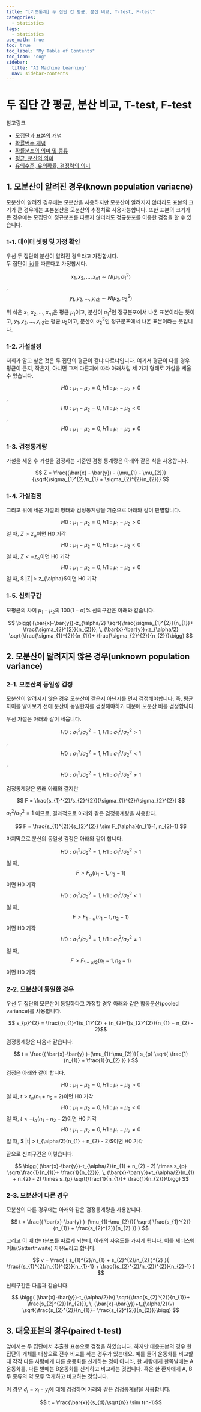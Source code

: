 ```yaml
---
title: "[기초통계] 두 집단 간 평균, 분산 비교, T-test, F-test" 
categories:
  - statistics
tags:
  - statistics
use_math: true
toc: true
toc_label: "My Table of Contents"
toc_icon: "cog"
sidebar:
  title: "AI Machine Learning"
  nav: sidebar-contents
---
```


# 두 집단 간 평균, 분산 비교, T-test, F-test

참고링크
* [모집단과 표본의 개념](https://losskatsu.github.io/statistics/population-sample/)
* [확률변수 개념](https://losskatsu.github.io/statistics/random-variable/)
* [확률분포의 의미 및 종류](https://losskatsu.github.io/statistics/prob-distribution/)
* [평균, 분산의 의미](https://losskatsu.github.io/statistics/mean-vairance/)
* [유의수준, 유의확률, 검정력의 의미](https://losskatsu.github.io/statistics/alpha-beta-test/)


## 1. 모분산이 알려진 경우(known population variacne)

모분산이 알려진 경우에는 모분산을  사용하지만 모분산이 알려지지 않더라도 표본의 크기가 큰 경우에는 표본분산을 모분산의 추정치로 사용가능합니다. 
또한 표본의 크기가 큰 경우에는 모집단이 정규분포를 따르지 않더라도 정규분포를 이용한 검정을 할 수 있습니다. 

### 1-1. 데이터 셋팅 및 가정 확인 

우선 두 집단의 분산이 알려진 경우라고 가정합시다.  
두 집단이 [iid](https://losskatsu.github.io/statistics/prob-distribution/)를 따른다고 가정합시다. 

$$ x_{1}, x_{2}, \dots ,x_{n1} \sim N(\mu_{1}, \sigma_{1}^{2}) $$, <br />
$$ y_{1}, y_{2}, \dots ,y_{n2} \sim N(\mu_{2}, \sigma_{2}^{2}) $$

위 식은 $x_{1}, x_{2}, \dots ,x_{n1}$은 평균 $\mu_{1}$이고, 분산이 $\sigma_{1}^{2}$인 정규분포에서 나온 표본이라는 뜻이고, 
$y_{1}, y_{2}, \dots ,y_{n2}$는 평균 $\mu_{2}$이고, 분산이 $\sigma_{2}^{2}$인 정규분포에서 나온 표본이라는 뜻입니다. 

### 1-2. 가설설정 

저희가 알고 싶은 것은 두 집단의 평균이 같냐 다르냐입니다. 
여기서 평균이 다를 경우 평균이 큰지, 작은지, 아니면 그저 다른지에 따라 아래처럼 세 가지 형태로 가설을 세울 수 있습니다. 

$$ H0: \mu_{1} - \mu_{2} = 0, \, H1: \mu_{1} - \mu_{2} > 0 $$, <br />
$$ H0: \mu_{1} - \mu_{2} = 0, \, H1: \mu_{1} - \mu_{2} < 0 $$, <br />
$$ H0: \mu_{1} - \mu_{2} = 0, \, H1: \mu_{1} - \mu_{2} \neq 0 $$

### 1-3. 검정통계량 

가설을 세운 후 가설을 검정하는 기준인 검정 통계량은 아래와 같은 식을 사용합니다.  

$$ Z = \frac{(\bar{x} - \bar{y}) - (\mu_{1} - \mu_{2})}{\sqrt{\sigma_{1}^{2}/n_{1} + \sigma_{2}^{2}/n_{2}}} $$

### 1-4. 가설검정 

그리고 위에 세운 가설의 형태와 검정통계량을 기준으로 아래와 같이 판별합니다.

$$ H0: \mu_{1} - \mu_{2} = 0, \, H1: \mu_{1} - \mu_{2} > 0 $$일 때,  $Z > z_{\alpha}$이면 H0 기각<br />
$$ H0: \mu_{1} - \mu_{2} = 0, \, H1: \mu_{1} - \mu_{2} < 0 $$일 때, $Z < -z_{\alpha}$이면 H0 기각<br />
$$ H0: \mu_{1} - \mu_{2} = 0, \, H1: \mu_{1} - \mu_{2} \neq 0 $$일 때, $ \|Z\| > z_{\alpha}$이면 H0 기각

### 1-5. 신뢰구간

모평균의 차이 $\mu_{1} - \mu_{2}$의 $100(1-\alpha)$% 신뢰구간은 아래와 같습니다.


$$ \bigg( (\bar{x}-\bar{y})-z_{\alpha/2} \sqrt{\frac{\sigma_{1}^{2}}{n_{1}}+ \frac{\sigma_{2}^{2}}{n_{2}}}, \,  (\bar{x}-\bar{y})+z_{\alpha/2} \sqrt{\frac{\sigma_{1}^{2}}{n_{1}}+ \frac{\sigma_{2}^{2}}{n_{2}}}\bigg) $$

## 2. 모분산이 알려지지 않은 경우(unknown population variance)

### 2-1. 모분산의 동일성 검정

모분산이 알려지지 않은 경우 모분산이 같은지 아닌지를 먼저 검정해야합니다. 
즉, 평균차이를 알아보기 전에 분산이 동일한지를 검정해야하기 때문에 모분산 비를 검정합니다. 

우선 가설은 아래와 같이 세웁니다. 

$$ H0: \sigma_{1}^{2}/\sigma_{2}^{2} = 1, \, H1: \sigma_{1}^{2}/\sigma_{2}^{2} > 1 $$, <br />
$$ H0: \sigma_{1}^{2}/\sigma_{2}^{2} = 1, \, H1: \sigma_{1}^{2}/\sigma_{2}^{2} < 1 $$, <br />
$$ H0: \sigma_{1}^{2}/\sigma_{2}^{2} = 1, \, H1: \sigma_{1}^{2}/\sigma_{2}^{2} \neq 1 $$

검정통계량은 원래 아래와 같지만

$$ F = \frac{s_{1}^{2}/s_{2}^{2}}{\sigma_{1}^{2}/\sigma_{2}^{2}} $$ 

$\sigma_{1}^{2}/\sigma_{2}^{2} = 1$ 이므로, 결과적으로 아래와 같은 검정통계량을 사용한다. 

$$ F = \frac{s_{1}^{2}}{s_{2}^{2}} \sim F_{\alpha}(n_{1}-1, n_{2}-1) $$

마지막으로 분산의 동일성 검정은 아래와 같이 합니다. 

$$ H0: \sigma_{1}^{2}/\sigma_{2}^{2} = 1, \, H1: \sigma_{1}^{2}/\sigma_{2}^{2} > 1 $$일 때, $$ F > F_{\alpha}(n_{1}-1, n_{2}-1)$$이면 H0 기각 <br />
$$ H0: \sigma_{1}^{2}/\sigma_{2}^{2} = 1, \, H1: \sigma_{1}^{2}/\sigma_{2}^{2} < 1 $$일 때, $$ F > F_{1-\alpha}(n_{1}-1, n_{2}-1)$$이면 H0 기각 <br />
$$ H0: \sigma_{1}^{2}/\sigma_{2}^{2} = 1, \, H1: \sigma_{1}^{2}/\sigma_{2}^{2} \neq 1 $$일 때, $$ F > F_{1-\alpha/2}(n_{1}-1, n_{2}-1)$$이면 H0 기각

### 2-2. 모분산이 동일한 경우

우선 두 집단의 모분산이 동일하다고 가정할 경우 아래와 같은 합동분산(pooled variance)를 사용합니다. 

$$ s_{p}^{2} = \frac{(n_{1}-1)s_{1}^{2} + (n_{2}-1)s_{2}^{2}}{n_{1} + n_{2} - 2}$$

검정통계량은 다음과 같습니다. 

$$ t = \frac{( \bar{x}-\bar{y} )-(\mu_{1}-\mu_{2})}{ s_{p} \sqrt{ \frac{1}{n_{1}} + \frac{1}{n_{2} }} } $$

검정은 아래와 같이 합니다. 

$$ H0: \mu_{1} - \mu_{2} = 0, \, H1: \mu_{1} - \mu_{2} > 0 $$일 때, $t > t_{\alpha}(n_{1} + n_{2} - 2)$이면 H0 기각<br />
$$ H0: \mu_{1} - \mu_{2} = 0, \, H1: \mu_{1} - \mu_{2} < 0 $$일 때, $t < -t_{\alpha}(n_{1} + n_{2} - 2)$이면 H0 기각<br />
$$ H0: \mu_{1} - \mu_{2} = 0, \, H1: \mu_{1} - \mu_{2} \neq 0 $$일 때, $ \|t\| > t_{\alpha/2}(n_{1} + n_{2} - 2)$이면 H0 기각

끝으로 신뢰구간은 이렇습니다. 

$$ \bigg( (\bar{x}-\bar{y})-t_{\alpha/2}(n_{1} + n_{2} - 2) \times s_{p} \sqrt{\frac{1}{n_{1}}+ \frac{1}{n_{2}}},  \, (\bar{x}-\bar{y})+t_{\alpha/2}(n_{1} + n_{2} - 2) \times s_{p} \sqrt{\frac{1}{n_{1}}+ \frac{1}{n_{2}}}\bigg) $$


### 2-3. 모분산이 다른 경우

모분산이 다른 경우에는 아래와 같은 검정통계량을 사용합니다. 

$$ t = \frac{( \bar{x}-\bar{y} )-(\mu_{1}-\mu_{2})}{ \sqrt{ \frac{s_{1}^{2}}{n_{1}} + \frac{s_{2}^{2}}{n_{2} }} } $$

그리고 이 때 t는 t분포를 따르게 되는데, 아래의 자유도를 가지게 됩니다. 이를 새터스웨이트(Satterthwaite) 자유도라고 합니다.

$$ v = \frac{ (   s_{1}^{2}/n_{1} + s_{2}^{2}/n_{2}   )^{2}  }{  \frac{(s_{1}^{2}/n_{1})^{2}}{n_{1}-1} + \frac{(s_{2}^{2}/n_{2})^{2}}{n_{2}-1}   } $$

신뢰구간은 다음과 같습니다. 

$$ \bigg( (\bar{x}-\bar{y})-t_{\alpha/2}(v) \sqrt{\frac{s_{2}^{2}}{n_{1}}+ \frac{s_{2}^{2}}{n_{2}}},  \, (\bar{x}-\bar{y})+t_{\alpha/2}(v)  \sqrt{\frac{s_{2}^{2}}{n_{1}}+ \frac{s_{2}^{2}}{n_{2}}}\bigg) $$



## 3. 대응표본의 경우(paired t-test)

앞에서는 두 집단에서 추출한 표본으로 검정을 하였습니다. 
하지만 대응표본의 경우 한 집단의 개체를 대상으로 전후 비교를 하는 경우가 있는데요. 
예를 들어 운동화를 비교할 때 각각 다른 사람에게 다른 운동화를 신게하는 것이 아니라, 
한 사람에게 한쪽발에는 A운동화를, 다른 발에는 B운동화를 신게하고 비교하는 것입니다. 
혹은 한 환자에게 A, B 두 종류의 약 모두 먹게하고 비교하는 것입니다. 
<br />

이 경우 $d_{i} = x_{i}-y_{i}$에 대해 검정하며 아래와 같은 검정통계량을 사용합니다. 

$$  t = \frac{\bar{x}}{s_{d}/\sqrt{n}} \sim t(n-1)$$

